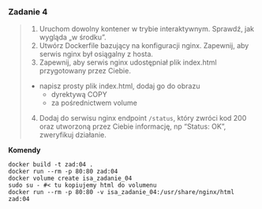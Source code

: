 ### Zadanie 4

> 1. Uruchom dowolny kontener w trybie interaktywnym. Sprawdź, jak wygląda „w środku”.
> 2. Utwórz Dockerfile bazujący na konfiguracji nginx. Zapewnij, aby serwis nginx był osiągalny z hosta.
>3. Zapewnij, aby serwis nginx udostępniał plik index.html przygotowany przez Ciebie.
>	- napisz prosty plik index.html, dodaj go do obrazu
>		- dyrektywą COPY
>		- za pośrednictwem volume
> 4. Dodaj do serwisu nginx endpoint `/status`, który zwróci kod 200 oraz  utworzoną przez Ciebie informację, np “Status: OK”, zweryfikuj działanie.

**Komendy**
```shell
docker build -t zad:04 .
docker run --rm -p 80:80 zad:04
docker volume create isa_zadanie_04
sudo su - #< tu kopiujemy html do volumenu
docker run --rm -p 80:80 -v isa_zadanie_04:/usr/share/nginx/html zad:04
```